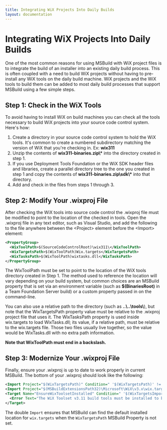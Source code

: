 ```yaml
---
title: Integrating WiX Projects Into Daily Builds
layout: documentation
---
```


# Integrating WiX Projects Into Daily Builds

One of the most common reasons for using MSBuild with WiX project files is to integrate the build of an installer into an existing daily build process. This is often coupled with a need to build WiX projects without having to pre-install any WiX tools on the daily build machine. WiX projects and the WiX tools to build them can be added to most daily build processes that support MSBuild using a few simple steps.

## Step 1: Check in the WiX Tools

To avoid having to install WiX on build machines you can check all the tools necessary to build WiX projects into your source code control system. Here&apos;s how:

1. Create a directory in your source code control system to hold the WiX tools. It&apos;s common to create a numbered subdirectory matching the version of WiX that you&apos;re checking in. Ex: **wix311**
1. Unzip the contents of <strong>wix311-binaries.zip\\*</strong> into the directory created in step 1.
1. If you use Deployment Tools Foundation or the WiX SDK header files and libraries, create a parallel directory tree to the one you created in step 1 and copy the contents of <strong>wix311-binaries.zip\sdk\\*</strong> into that directory.
1. Add and check in the files from steps 1 through 3.

## Step 2: Modify Your .wixproj File

After checking the WiX tools into source code control the .wixproj file must be modified to point to the location of the checked in tools. Open the .wixproj file in any text editor, such as Visual Studio, and add the following to the file anywhere between the &lt;Project&gt; element before the &lt;Import&gt; element:

```xml
<PropertyGroup>
  <WixToolPath>$(SourceCodeControlRoot)\wix311\</WixToolPath>
  <WixTargetsPath>$(WixToolPath)Wix.targets</WixTargetsPath>
  <WixTasksPath>$(WixToolPath)wixtasks.dll</WixTasksPath>
</PropertyGroup>
```

The WixToolPath must be set to point to the location of the WiX tools directory created in Step 1. The method used to reference the location will vary depending on your build system, but common choices are an MSBuild property that is set via an environment variable (such as **$(BinariesRoot)** in a Team Foundation Server build) or a custom property passed in on the command-line.

You can also use a relative path to the directory (such as <strong>..\\..\\tools\\</strong>), but note that the WixTargetsPath property value must be relative to the .wixproj project file that uses it. The WixTasksPath property is used inside wix.targets to load WixTasks.dll; its value, if a relative path, must be relative to the wix.targets file. Those two files usually live together, so the value would be WixTasks.dll with no extra path information.

**Note that WixToolPath must end in a backslash.**

## Step 3: Modernize Your .wixproj File

Finally, ensure your .wixproj is up to date to work properly in current MSBuild. The bottom of your .wixproj should look like the following:

```xml
<Import Project="$(WixTargetsPath)" Condition=" '$(WixTargetsPath)' != '' " />
<Import Project="$(MSBuildExtensionsPath32)\Microsoft\WiX\v3.x\wix.targets" Condition=" '$(WixTargetsPath)' == '' AND Exists('$(MSBuildExtensionsPath32)\Microsoft\WiX\v3.x\wix.targets') " />
<Target Name="EnsureWixToolsetInstalled" Condition=" '$(WixTargetsImported)' != 'true' ">
  <Error Text="The WiX Toolset v3.11 build tools must be installed to build this project. To download the WiX Toolset, see https://wixtoolset.org/releases/v3.11/stable" />
</Target>
```

The double `Import` ensures that MSBuild can find the default installed location for `wix.targets` when the `WixTargetsPath` MSBuild Property is not set.

